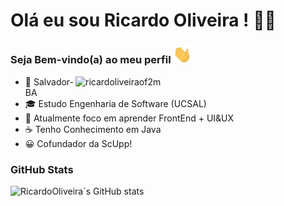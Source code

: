 <h1> Olá eu sou Ricardo Oliveira ! 🧑‍💻 </h1>

### Seja Bem-vindo(a) ao meu perfil <img src="https://raw.githubusercontent.com/parth-27/parth-27/master/Hi.gif" width="30px" style="max-width:100%;"> 


<a target="_blank" rel="noopener noreferrer" href="https://raw.githubusercontent.com/parth-27/parth-27/master/Hi.gif"><img src="https://media1.giphy.com/media/LmNwrBhejkK9EFP504/200.gif" width="400px" align="right" alt="ricardoliveiraof2m" data-canonical-src="https://baltaio.blob.core.windows.net/static/images/dark/home-hero-illustration.svg" style="max-width:100%;"></a></p></a> 

<ul>
    <li> 📍  Salvador-BA </li>
    <li> 🎓 Estudo Engenharia de Software (UCSAL) </li>
    <li> 🎨 Atualmente foco em aprender FrontEnd + UI&UX </li>
    <li> ☕️ Tenho Conhecimento em Java </li>
    <li> 😀 Cofundador da ScUpp!</li>
</ul>

### GitHub Stats

![RicardoOliveira´s GitHub stats](https://github-readme-stats.vercel.app/api?username=ricardoliveiraof2m&theme=omni&show_icons=true)

  
  

